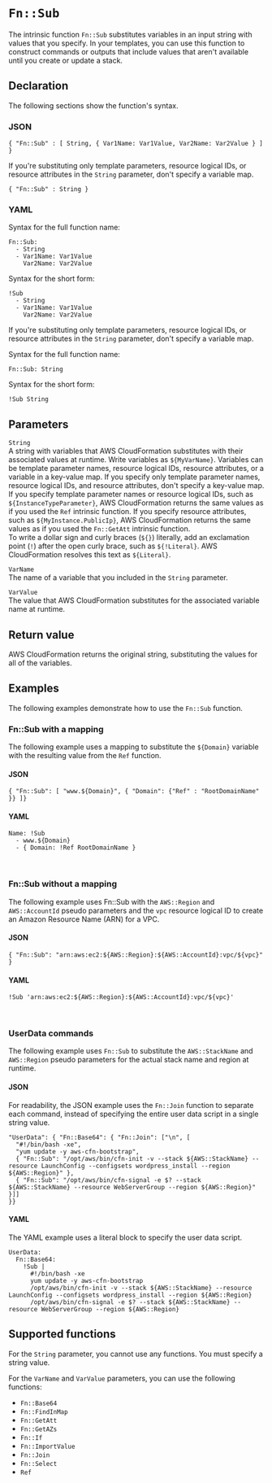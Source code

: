 # `Fn::Sub`<a name="intrinsic-function-reference-sub"></a>

The intrinsic function `Fn::Sub` substitutes variables in an input string with values that you specify\. In your templates, you can use this function to construct commands or outputs that include values that aren't available until you create or update a stack\.

## Declaration<a name="w6408ab1c25c28c59b5"></a>

The following sections show the function's syntax\.

### JSON<a name="intrinsic-function-reference-sub-syntax.json"></a>

```
{ "Fn::Sub" : [ String, { Var1Name: Var1Value, Var2Name: Var2Value } ] }
```

If you're substituting only template parameters, resource logical IDs, or resource attributes in the `String` parameter, don't specify a variable map\.

```
{ "Fn::Sub" : String }
```

### YAML<a name="intrinsic-function-reference-sub-syntax.yaml"></a>

Syntax for the full function name:

```
Fn::Sub:
  - String
  - Var1Name: Var1Value
    Var2Name: Var2Value
```

Syntax for the short form:

```
!Sub
  - String
  - Var1Name: Var1Value
    Var2Name: Var2Value
```

If you're substituting only template parameters, resource logical IDs, or resource attributes in the `String` parameter, don't specify a variable map\.

Syntax for the full function name:

```
Fn::Sub: String
```

Syntax for the short form:

```
!Sub String
```

## Parameters<a name="w6408ab1c25c28c59b7"></a>

`String`  
A string with variables that AWS CloudFormation substitutes with their associated values at runtime\. Write variables as `${MyVarName}`\. Variables can be template parameter names, resource logical IDs, resource attributes, or a variable in a key\-value map\. If you specify only template parameter names, resource logical IDs, and resource attributes, don't specify a key\-value map\.  
If you specify template parameter names or resource logical IDs, such as `${InstanceTypeParameter}`, AWS CloudFormation returns the same values as if you used the `Ref` intrinsic function\. If you specify resource attributes, such as `${MyInstance.PublicIp}`, AWS CloudFormation returns the same values as if you used the `Fn::GetAtt` intrinsic function\.  
To write a dollar sign and curly braces \(`${}`\) literally, add an exclamation point \(`!`\) after the open curly brace, such as `${!Literal}`\. AWS CloudFormation resolves this text as `${Literal}`\.

`VarName`  
The name of a variable that you included in the `String` parameter\.

`VarValue`  
The value that AWS CloudFormation substitutes for the associated variable name at runtime\.

## Return value<a name="w6408ab1c25c28c59b9"></a>

AWS CloudFormation returns the original string, substituting the values for all of the variables\.

## Examples<a name="w6408ab1c25c28c59c11"></a>

The following examples demonstrate how to use the `Fn::Sub` function\.

### Fn::Sub with a mapping<a name="w6408ab1c25c28c59c11b4"></a>

The following example uses a mapping to substitute the `${Domain}` variable with the resulting value from the `Ref` function\.

#### JSON<a name="intrinsic-function-reference-sub-example-2.json"></a>

```
{ "Fn::Sub": [ "www.${Domain}", { "Domain": {"Ref" : "RootDomainName" }} ]}
```

#### YAML<a name="intrinsic-function-reference-sub-example-2.yaml"></a>

```
Name: !Sub
  - www.${Domain}
  - { Domain: !Ref RootDomainName }
```

 

### Fn::Sub without a mapping<a name="w6408ab1c25c28c59c11b6"></a>

The following example uses Fn::Sub with the `AWS::Region` and `AWS::AccountId` pseudo parameters and the `vpc` resource logical ID to create an Amazon Resource Name \(ARN\) for a VPC\.

#### JSON<a name="intrinsic-function-reference-sub-example-3.json"></a>

```
{ "Fn::Sub": "arn:aws:ec2:${AWS::Region}:${AWS::AccountId}:vpc/${vpc}" }
```

#### YAML<a name="intrinsic-function-reference-sub-example-3.yaml"></a>

```
!Sub 'arn:aws:ec2:${AWS::Region}:${AWS::AccountId}:vpc/${vpc}'
```

 

### UserData commands<a name="w6408ab1c25c28c59c11b8"></a>

The following example uses `Fn::Sub` to substitute the `AWS::StackName` and `AWS::Region` pseudo parameters for the actual stack name and region at runtime\.

#### JSON<a name="intrinsic-function-reference-sub-example.json"></a>

For readability, the JSON example uses the `Fn::Join` function to separate each command, instead of specifying the entire user data script in a single string value\.

```
"UserData": { "Fn::Base64": { "Fn::Join": ["\n", [
  "#!/bin/bash -xe",
  "yum update -y aws-cfn-bootstrap",
  { "Fn::Sub": "/opt/aws/bin/cfn-init -v --stack ${AWS::StackName} --resource LaunchConfig --configsets wordpress_install --region ${AWS::Region}" },
  { "Fn::Sub": "/opt/aws/bin/cfn-signal -e $? --stack ${AWS::StackName} --resource WebServerGroup --region ${AWS::Region}" }]]
}}
```

#### YAML<a name="intrinsic-function-reference-sub-example.yaml"></a>

The YAML example uses a literal block to specify the user data script\.

```
UserData:
  Fn::Base64:
    !Sub |
      #!/bin/bash -xe
      yum update -y aws-cfn-bootstrap
      /opt/aws/bin/cfn-init -v --stack ${AWS::StackName} --resource LaunchConfig --configsets wordpress_install --region ${AWS::Region}
      /opt/aws/bin/cfn-signal -e $? --stack ${AWS::StackName} --resource WebServerGroup --region ${AWS::Region}
```

## Supported functions<a name="w6408ab1c25c28c59c13"></a>

For the `String` parameter, you cannot use any functions\. You must specify a string value\.

For the `VarName` and `VarValue` parameters, you can use the following functions:
+ `Fn::Base64`
+ `Fn::FindInMap`
+ `Fn::GetAtt`
+ `Fn::GetAZs`
+ `Fn::If`
+ `Fn::ImportValue`
+ `Fn::Join`
+ `Fn::Select`
+ `Ref`